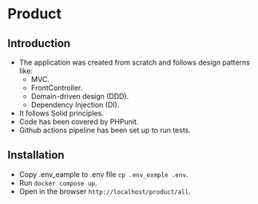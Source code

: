Product
=======================

Introduction
------------
- The application was created from scratch and follows design patterns like:
    - MVC.
    - FrontController.
    - Domain-driven design (DDD).
    - Dependency Injection (DI).
- It follows Solid principles.
- Code has been covered by PHPunit.
- Github actions pipeline has been set up to run tests.

Installation
------------
- Copy .env_eample to .env file `cp .env_exmple .env`.
- Run `docker compose up`.
- Open in the browser `http://localhost/product/all`.